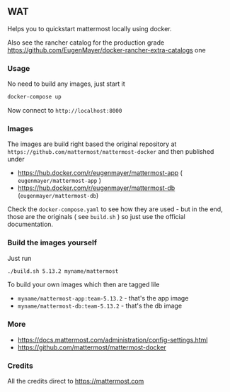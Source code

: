 ## WAT

Helps you to quickstart mattermost locally using docker.

Also see the rancher catalog for the production grade https://github.com/EugenMayer/docker-rancher-extra-catalogs one

### Usage

No need to build any images, just start it

```bash
docker-compose up
```

Now connect to `http://localhost:8000`

### Images

The images are build right based the original repository at `https://github.com/mattermost/mattermost-docker`
and then published under 

 - https://hub.docker.com/r/eugenmayer/mattermost-app ( `eugenmayer/mattermost-app` )
 - https://hub.docker.com/r/eugenmayer/mattermost-db (`eugenmayer/mattermost-db`)
 
Check the `docker-compose.yaml` to see how they are used - but in the end, those are the originals ( see `build.sh` )
so just use the official documentation.

### Build the images yourself

Just run

```bash
./build.sh 5.13.2 myname/mattermost
```

To build your own images which then are tagged lile
 - `myname/mattermost-app:team-5.13.2` - that's the app image
 - `myname/mattermost-db:team-5.13.2` - that's the db image

### More

 - https://docs.mattermost.com/administration/config-settings.html
 - https://github.com/mattermost/mattermost-docker

### Credits
All the credits direct to https://mattermost.com
